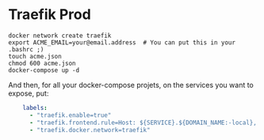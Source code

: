 # Traefik Prod

```
docker network create traefik
export ACME_EMAIL=your@email.address  # You can put this in your .bashrc ;)
touch acme.json
chmod 600 acme.json
docker-compose up -d
```

And then, for all your docker-compose projets, on the services you want to
expose, put:

```yaml
    labels:
      - "traefik.enable=true"
      - "traefik.frontend.rule=Host: ${SERVICE}.${DOMAIN_NAME:-local}, www.${SERVICE}.${DOMAIN_NAME:-local}"
      - "traefik.docker.network=traefik"
```
